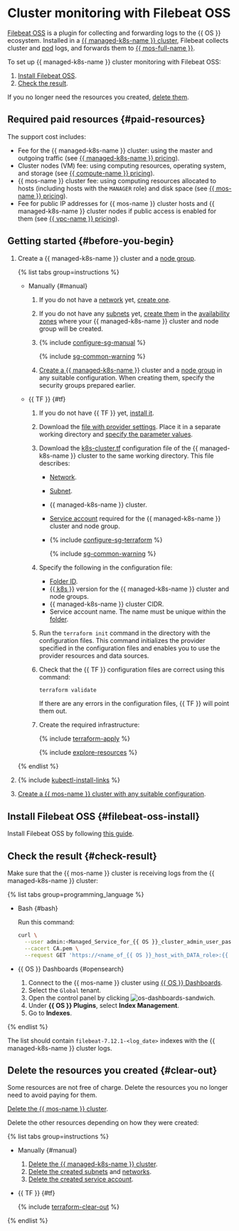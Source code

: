 # Cluster monitoring with Filebeat OSS


[Filebeat OSS](https://www.elastic.co/beats/filebeat) is a plugin for collecting and forwarding logs to the {{ OS }} ecosystem. Installed in a [{{ managed-k8s-name }} cluster](../../managed-kubernetes/concepts/index.md#kubernetes-cluster), Filebeat collects cluster and [pod](../../managed-kubernetes/concepts/index.md#pod) logs, and forwards them to [{{ mos-full-name }}](../../managed-opensearch/).

To set up {{ managed-k8s-name }} cluster monitoring with Filebeat OSS:

1. [Install Filebeat OSS](#filebeat-oss-install).
1. [Check the result](#check-result).

If you no longer need the resources you created, [delete them](#clear-out).


## Required paid resources {#paid-resources}

The support cost includes:

* Fee for the {{ managed-k8s-name }} cluster: using the master and outgoing traffic (see [{{ managed-k8s-name }} pricing](../../managed-kubernetes/pricing.md)).
* Cluster nodes (VM) fee: using computing resources, operating system, and storage (see [{{ compute-name }} pricing](../../compute/pricing.md)).
* {{ mos-name }} cluster fee: using computing resources allocated to hosts (including hosts with the `MANAGER` role) and disk space (see [{{ mos-name }} pricing](../../managed-opensearch/pricing.md)).
* Fee for public IP addresses for {{ mos-name }} cluster hosts and {{ managed-k8s-name }} cluster nodes if public access is enabled for them (see [{{ vpc-name }} pricing](../../vpc/pricing.md#prices-public-ip)).


## Getting started {#before-you-begin}

1. Create a {{ managed-k8s-name }} cluster and a [node group](../../managed-kubernetes/concepts/index.md#node-group).

   {% list tabs group=instructions %}

   - Manually {#manual}

     1. If you do not have a [network](../../vpc/concepts/network.md#network) yet, [create one](../../vpc/operations/network-create.md).
     1. If you do not have any [subnets](../../vpc/concepts/network.md#subnet) yet, [create them](../../vpc/operations/subnet-create.md) in the [availability zones](../../overview/concepts/geo-scope.md) where your {{ managed-k8s-name }} cluster and node group will be created.

     1. {% include [configure-sg-manual](../../_includes/managed-kubernetes/security-groups/configure-sg-manual-lvl3.md) %}

        {% include [sg-common-warning](../../_includes/managed-kubernetes/security-groups/sg-common-warning.md) %}

     1. [Create a {{ managed-k8s-name }}](../../managed-kubernetes/operations/kubernetes-cluster/kubernetes-cluster-create.md) cluster and a [node group](../../managed-kubernetes/operations/node-group/node-group-create.md) in any suitable configuration. When creating them, specify the security groups prepared earlier.

   - {{ TF }} {#tf}

     1. If you do not have {{ TF }} yet, [install it](../../tutorials/infrastructure-management/terraform-quickstart.md#install-terraform).
     1. Download the [file with provider settings](https://github.com/yandex-cloud-examples/yc-terraform-provider-settings/blob/main/provider.tf). Place it in a separate working directory and [specify the parameter values](../../tutorials/infrastructure-management/terraform-quickstart.md#configure-provider).
     1. Download the [k8s-cluster.tf](https://github.com/yandex-cloud-examples/yc-mk8s-cluster-infrastructure/blob/main/k8s-cluster.tf) configuration file of the {{ managed-k8s-name }} cluster to the same working directory. This file describes:
        * [Network](../../vpc/concepts/network.md#network).
        * [Subnet](../../vpc/concepts/network.md#subnet).
        * {{ managed-k8s-name }} cluster.
        * [Service account](../../iam/concepts/users/service-accounts.md) required for the {{ managed-k8s-name }} cluster and node group.
        * {% include [configure-sg-terraform](../../_includes/managed-kubernetes/security-groups/configure-sg-tf-lvl3.md) %}

            {% include [sg-common-warning](../../_includes/managed-kubernetes/security-groups/sg-common-warning.md) %}

     1. Specify the following in the configuration file:
        * [Folder ID](../../resource-manager/operations/folder/get-id.md).
        * [{{ k8s }}](../../managed-kubernetes/concepts/release-channels-and-updates.md) version for the {{ managed-k8s-name }} cluster and node groups.
        * {{ managed-k8s-name }} cluster CIDR.
        * Service account name. The name must be unique within the [folder](../../resource-manager/concepts/resources-hierarchy.md#folder).
     1. Run the `terraform init` command in the directory with the configuration files. This command initializes the provider specified in the configuration files and enables you to use the provider resources and data sources.
     1. Check that the {{ TF }} configuration files are correct using this command:

        ```bash
        terraform validate
        ```

        If there are any errors in the configuration files, {{ TF }} will point them out.
     1. Create the required infrastructure:

        {% include [terraform-apply](../../_includes/mdb/terraform/apply.md) %}

        {% include [explore-resources](../../_includes/mdb/terraform/explore-resources.md) %}

   {% endlist %}

1. {% include [kubectl-install-links](../../_includes/managed-kubernetes/kubectl-install.md) %}
1. [Create a {{ mos-name }} cluster with any suitable configuration](../../managed-opensearch/operations/cluster-create.md).

## Install Filebeat OSS {#filebeat-oss-install}

Install Filebeat OSS by following [this guide](../../managed-kubernetes/operations/applications/filebeat-oss.md).

## Check the result {#check-result}

Make sure that the {{ mos-name }} cluster is receiving logs from the {{ managed-k8s-name }} cluster:

{% list tabs group=programming_language %}

- Bash {#bash}

  Run this command:

  ```bash
  curl \
    --user admin:<Managed_Service_for_{{ OS }}_cluster_admin_user_password> \
    --cacert CA.pem \
    --request GET 'https://<name_of_{{ OS }}_host_with_DATA_role>:{{ port-mos }}/_cat/indices?v'
  ```

- {{ OS }} Dashboards {#opensearch}

  1. Connect to the {{ mos-name }} cluster using [{{ OS }} Dashboards](../../managed-opensearch/operations/connect.md#dashboards).
  1. Select the `Global` tenant.
  1. Open the control panel by clicking ![os-dashboards-sandwich](../../_assets/os-dashboards-sandwich.svg).
  1. Under **{{ OS }} Plugins**, select **Index Management**.
  1. Go to **Indexes**.

{% endlist %}

The list should contain `filebeat-7.12.1-<log_date>` indexes with the {{ managed-k8s-name }} cluster logs.

## Delete the resources you created {#clear-out}

Some resources are not free of charge. Delete the resources you no longer need to avoid paying for them.

[Delete the {{ mos-name }} cluster](../../managed-opensearch/operations/cluster-delete.md).

Delete the other resources depending on how they were created:

{% list tabs group=instructions %}

- Manually {#manual}

  1. [Delete the {{ managed-k8s-name }} cluster](../../managed-kubernetes/operations/kubernetes-cluster/kubernetes-cluster-delete.md).
  1. [Delete the created subnets](../../vpc/operations/subnet-delete.md) and [networks](../../vpc/operations/network-delete.md).
  1. [Delete the created service account](../../iam/operations/sa/delete.md).

- {{ TF }} {#tf}

  {% include [terraform-clear-out](../../_includes/mdb/terraform/clear-out.md) %}

{% endlist %}

